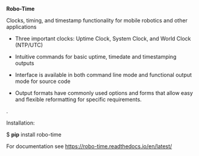 **Robo-Time** 


Clocks, timing, and timestamp functionality for mobile robotics and other applications

* Three important clocks: Uptime Clock, System Clock, and World Clock (NTP/UTC)

* Intuitive commands for basic uptime, timedate and timestamping outputs

* Interface is available in both command line mode and functional output mode for source code

* Output formats have commonly used options and forms that allow easy and flexible reformatting for specific requirements.
  


.

Installation:

$ **pip** install robo-time


For documentation see https://robo-time.readthedocs.io/en/latest/







